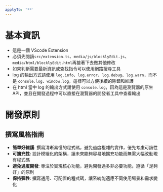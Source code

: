 ```yaml
---
applyTo: '**'
---
```


# 基本資訊

-   這是一個 VScode Extension
-   必須先閱讀`src/extension.ts`、`media/js/blocklyEdit.js`、`media/html/blocklyEdit.html`再接著下去做其他修改
-   如果判斷需要最新資訊或查找指令可以使用網路搜尋工具
-   log 的輸出方式請使用 `log.info`、`log.error`、`log.debug`、`log.warn`，而不是 `console.log`、`window.log`，這樣可以方便後續的除錯和維護
-   在 html 當中 log 的輸出方式請使用 `console.log`，因為這是瀏覽器的原生 API，並且在開發過程中可以直接在瀏覽器的開發者工具中查看輸出

# 開發原則

## 撰寫風格指南

-   **簡單好維護**: 撰寫清晰易懂的程式碼，避免過度複雜的實作，優先考慮可讀性
-   **可擴充性**: 設計模組化的架構，讓未來能夠容易地擴充功能而無需大幅改動現有程式碼
-   **避免過度開發**: 專注於實現核心功能，避免開發過多非必要功能，遵循「足夠好」的原則
-   **保持彈性**: 撰寫通用、可配置的程式碼，讓系統能適應不同使用場景和需求變化

